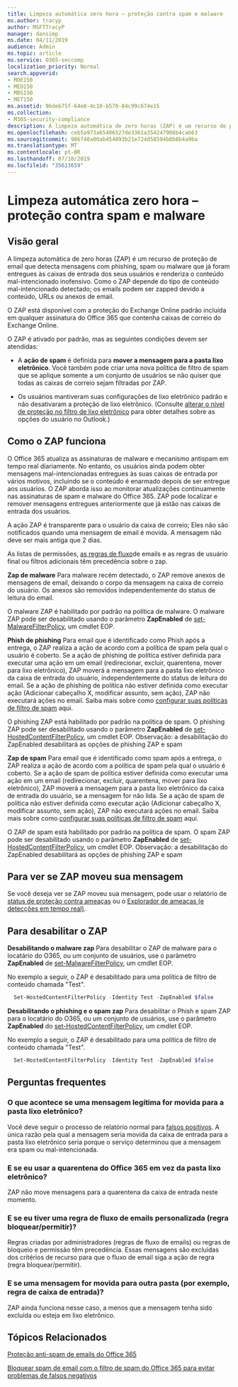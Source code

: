 ```yaml
---
title: Limpeza automática zero hora – proteção contra spam e malware
ms.author: tracyp
author: MSFTTracyP
manager: dansimp
ms.date: 04/11/2019
audience: Admin
ms.topic: article
ms.service: O365-seccomp
localization_priority: Normal
search.appverid:
- MOE150
- MED150
- MBS150
- MET150
ms.assetid: 96deb75f-64e8-4c10-b570-84c99c674e15
ms.collection:
- M365-security-compliance
description: A limpeza automática de zero horas (ZAP) é um recurso de proteção de email que detecta mensagens com spam ou malware que já foram entregues às caixas de entrada dos seus usuários e renderiza o conteúdo mal-intencionado inofensivo. Como o ZAP faz isso depende do tipo de conteúdo mal-intencionado detectado.
ms.openlocfilehash: ceb5a973a65406527de3361a354247908b4cab63
ms.sourcegitcommit: 986f40a00ab454093b21e724d58594b8b8b4a9ba
ms.translationtype: MT
ms.contentlocale: pt-BR
ms.lasthandoff: 07/10/2019
ms.locfileid: "35613659"
---
```

# <a name="zero-hour-auto-purge---protection-against-spam-and-malware"></a>Limpeza automática zero hora – proteção contra spam e malware

## <a name="overview"></a>Visão geral

A limpeza automática de zero horas (ZAP) é um recurso de proteção de email que detecta mensagens com phishing, spam ou malware que já foram entregues às caixas de entrada dos seus usuários e renderiza o conteúdo mal-intencionado inofensivo. Como o ZAP depende do tipo de conteúdo mal-intencionado detectado; os emails podem ser zapped devido a conteúdo, URLs ou anexos de email.
  
O ZAP está disponível com a proteção do Exchange Online padrão incluída em qualquer assinatura do Office 365 que contenha caixas de correio do Exchange Online.

O ZAP é ativado por padrão, mas as seguintes condições devem ser atendidas:
  
- A **ação de spam** é definida para **mover a mensagem para a pasta lixo eletrônico**. Você também pode criar uma nova política de filtro de spam que se aplique somente a um conjunto de usuários se não quiser que todas as caixas de correio sejam filtradas por ZAP.

- Os usuários mantiveram suas configurações de lixo eletrônico padrão e não desativaram a proteção de lixo eletrônico. (Consulte [alterar o nível de proteção no filtro de lixo eletrônico](https://support.office.com/article/change-the-level-of-protection-in-the-junk-email-filter-e89c12d8-9d61-4320-8c57-d982c8d52f6b) para obter detalhes sobre as opções do usuário no Outlook.) 
  
## <a name="how-zap-works"></a>Como o ZAP funciona

O Office 365 atualiza as assinaturas de malware e mecanismo antispam em tempo real diariamente. No entanto, os usuários ainda podem obter mensagens mal-intencionadas entregues às suas caixas de entrada por vários motivos, incluindo se o conteúdo é enarmado depois de ser entregue aos usuários. O ZAP aborda isso ao monitorar atualizações continuamente nas assinaturas de spam e malware do Office 365. ZAP pode localizar e remover mensagens entregues anteriormente que já estão nas caixas de entrada dos usuários.

A ação ZAP é transparente para o usuário da caixa de correio; Eles não são notificados quando uma mensagem de email é movida. A mensagem não deve ser mais antiga que 2 dias.
  
As listas de permissões, [as regras de fluxo](https://go.microsoft.com/fwlink/p/?LinkId=722755)de emails e as regras de usuário final ou filtros adicionais têm precedência sobre o zap.

**Zap de malware** Para malware recém detectado, o ZAP remove anexos de mensagens de email, deixando o corpo da mensagem na caixa de correio do usuário. Os anexos são removidos independentemente do status de leitura do email.

O malware ZAP é habilitado por padrão na política de malware. O malware ZAP pode ser desabilitado usando o parâmetro **ZapEnabled** de [set-MalwareFilterPolicy](https://docs.microsoft.com/en-us/powershell/module/exchange/antispam-antimalware/set-malwarefilterpolicy?view=exchange-ps), um cmdlet EOP.

**Phish de phishing** Para email que é identificado como Phish após a entrega, o ZAP realiza a ação de acordo com a política de spam pela qual o usuário é coberto. Se a ação de phishing de política estiver definida para executar uma ação em um email (redirecionar, excluir, quarentena, mover para lixo eletrônico), ZAP moverá a mensagem para a pasta lixo eletrônico da caixa de entrada do usuário, independentemente do status de leitura do email. Se a ação de phishing de política não estiver definida como executar ação (Adicionar cabeçalho X, modificar assunto, sem ação), ZAP não executará ações no email. Saiba mais sobre como [configurar suas políticas de filtro de spam](https://docs.microsoft.com/en-us/office365/securitycompliance/configure-your-spam-filter-policies) aqui.

O phishing ZAP está habilitado por padrão na política de spam. O phishing ZAP pode ser desabilitado usando o parâmetro **ZapEnabled** de [set-HostedContentFilterPolicy](https://go.microsoft.com/fwlink/p/?LinkId=722758), um cmdlet EOP.
Observação: a desabilitação do ZapEnabled desabilitará as opções de phishing ZAP e spam

**Zap de spam** Para email que é identificado como spam após a entrega, o ZAP realiza a ação de acordo com a política de spam pela qual o usuário é coberto. Se a ação de spam de política estiver definida como executar uma ação em um email (redirecionar, excluir, quarentena, mover para lixo eletrônico), ZAP moverá a mensagem para a pasta lixo eletrônico da caixa de entrada do usuário, se a mensagem for não lida. Se a ação de spam de política não estiver definida como executar ação (Adicionar cabeçalho X, modificar assunto, sem ação), ZAP não executará ações no email. Saiba mais sobre como [configurar suas políticas de filtro de spam](https://docs.microsoft.com/en-us/office365/securitycompliance/configure-your-spam-filter-policies) aqui.

O ZAP de spam está habilitado por padrão na política de spam. O spam ZAP pode ser desabilitado usando o parâmetro **ZapEnabled** de [set-HostedContentFilterPolicy](https://go.microsoft.com/fwlink/p/?LinkId=722758), um cmdlet EOP.
Observação: a desabilitação do ZapEnabled desabilitará as opções de phishing ZAP e spam

## <a name="to-see-if-zap-moved-your-message"></a>Para ver se ZAP moveu sua mensagem

Se você deseja ver se ZAP moveu sua mensagem, pode usar o relatório de [status de proteção contra ameaças](view-email-security-reports.md#threat-protection-status-report) ou o [Explorador de ameaças (e detecções em tempo real)](threat-explorer.md).

## <a name="to-disable-zap"></a>Para desabilitar o ZAP
**Desabilitando o malware zap** Para desabilitar o ZAP de malware para o locatário do O365, ou um conjunto de usuários, use o parâmetro **ZapEnabled** de [set-MalwareFilterPolicy](https://docs.microsoft.com/en-us/powershell/module/exchange/antispam-antimalware/set-malwarefilterpolicy?view=exchange-ps), um cmdlet EOP.

No exemplo a seguir, o ZAP é desabilitado para uma política de filtro de conteúdo chamada "Test".

```Powershell
  Set-HostedContentFilterPolicy -Identity Test -ZapEnabled $false
```
**Desabilitando o phishing e o spam zap** Para desabilitar o Phish e spam ZAP para o locatário do O365, ou um conjunto de usuários, use o parâmetro **ZapEnabled** do [set-HostedContentFilterPolicy](https://go.microsoft.com/fwlink/p/?LinkId=722758), um cmdlet EOP.

No exemplo a seguir, o ZAP é desabilitado para uma política de filtro de conteúdo chamada "Test".

```Powershell
  Set-HostedContentFilterPolicy -Identity Test -ZapEnabled $false
```

## <a name="faq"></a>Perguntas frequentes

### <a name="what-happens-if-a-legitimate-message-is-moved-to-the-junk-mail-folder"></a>O que acontece se uma mensagem legítima for movida para a pasta lixo eletrônico?
  
Você deve seguir o processo de relatório normal para [falsos positivos](prevent-email-from-being-marked-as-spam.md). A única razão pela qual a mensagem seria movida da caixa de entrada para a pasta lixo eletrônico seria porque o serviço determinou que a mensagem era spam ou mal-intencionada.
  
### <a name="what-if-i-use-the-office-365-quarantine-instead-of-the-junk-mail-folder"></a>E se eu usar a quarentena do Office 365 em vez da pasta lixo eletrônico?
  
ZAP não move mensagens para a quarentena da caixa de entrada neste momento.
  
### <a name="what-if-i-have-a-custom-mail-flow-rule-block-allow-rule"></a>E se eu tiver uma regra de fluxo de emails personalizada (regra bloquear/permitir)?
  
Regras criadas por administradores (regras de fluxo de emails) ou regras de bloqueio e permissão têm precedência. Essas mensagens são excluídas dos critérios de recurso para que o fluxo de email siga a ação de regra (regra bloquear/permitir).

### <a name="what-if-a-message-is-moved-to-another-folder-eg-inbox-rule"></a>E se uma mensagem for movida para outra pasta (por exemplo, regra de caixa de entrada)?
ZAP ainda funciona nesse caso, a menos que a mensagem tenha sido excluída ou esteja em lixo eletrônico.

## <a name="related-topics"></a>Tópicos Relacionados

[Proteção anti-spam de emails do Office 365](anti-spam-protection.md)
  
[Bloquear spam de email com o filtro de spam do Office 365 para evitar problemas de falsos negativos](reduce-spam-email.md)
